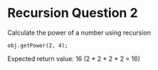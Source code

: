 # Recursion Question 2

Calculate the power of a number using recursion

`obj.getPower(2, 4);` 

Expected return value: 16 (2 * 2 * 2 * 2 = 16)

